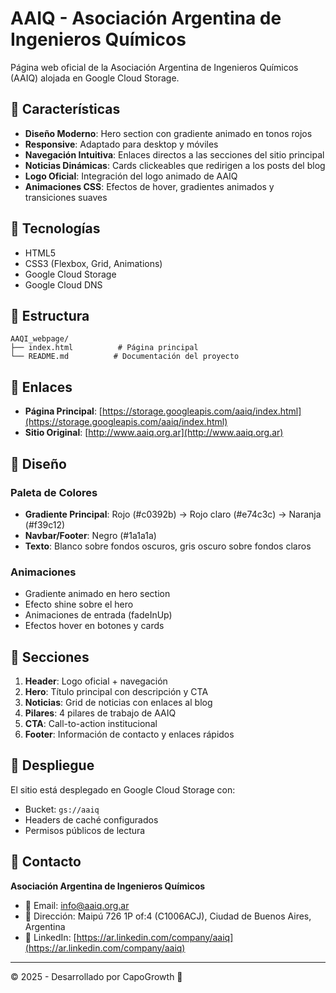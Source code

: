 # AAIQ - Asociación Argentina de Ingenieros Químicos

Página web oficial de la Asociación Argentina de Ingenieros Químicos (AAIQ) alojada en Google Cloud Storage.

## 🌟 Características

- **Diseño Moderno**: Hero section con gradiente animado en tonos rojos
- **Responsive**: Adaptado para desktop y móviles
- **Navegación Intuitiva**: Enlaces directos a las secciones del sitio principal
- **Noticias Dinámicas**: Cards clickeables que redirigen a los posts del blog
- **Logo Oficial**: Integración del logo animado de AAIQ
- **Animaciones CSS**: Efectos de hover, gradientes animados y transiciones suaves

## 🚀 Tecnologías

- HTML5
- CSS3 (Flexbox, Grid, Animations)
- Google Cloud Storage
- Google Cloud DNS

## 📁 Estructura

```
AAQI_webpage/
├── index.html          # Página principal
└── README.md          # Documentación del proyecto
```

## 🔗 Enlaces

- **Página Principal**: [https://storage.googleapis.com/aaiq/index.html](https://storage.googleapis.com/aaiq/index.html)
- **Sitio Original**: [http://www.aaiq.org.ar](http://www.aaiq.org.ar)

## 🎨 Diseño

### Paleta de Colores
- **Gradiente Principal**: Rojo (#c0392b) → Rojo claro (#e74c3c) → Naranja (#f39c12)
- **Navbar/Footer**: Negro (#1a1a1a)
- **Texto**: Blanco sobre fondos oscuros, gris oscuro sobre fondos claros

### Animaciones
- Gradiente animado en hero section
- Efecto shine sobre el hero
- Animaciones de entrada (fadeInUp)
- Efectos hover en botones y cards

## 📱 Secciones

1. **Header**: Logo oficial + navegación
2. **Hero**: Título principal con descripción y CTA
3. **Noticias**: Grid de noticias con enlaces al blog
4. **Pilares**: 4 pilares de trabajo de AAIQ
5. **CTA**: Call-to-action institucional
6. **Footer**: Información de contacto y enlaces rápidos

## 🔧 Despliegue

El sitio está desplegado en Google Cloud Storage con:
- Bucket: `gs://aaiq`
- Headers de caché configurados
- Permisos públicos de lectura

## 📧 Contacto

**Asociación Argentina de Ingenieros Químicos**
- 📧 Email: info@aaiq.org.ar
- 🏢 Dirección: Maipú 726 1P of:4 (C1006ACJ), Ciudad de Buenos Aires, Argentina
- 💼 LinkedIn: [https://ar.linkedin.com/company/aaiq](https://ar.linkedin.com/company/aaiq)

---

© 2025 - Desarrollado por CapoGrowth 🚀 